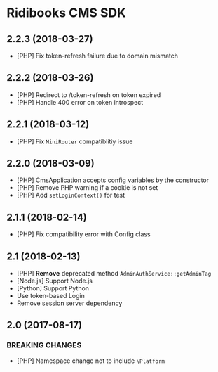 # Ridibooks CMS SDK

## 2.2.3 (2018-03-27)

- [PHP] Fix token-refresh failure due to domain mismatch

## 2.2.2 (2018-03-26)

- [PHP] Redirect to /token-refresh on token expired
- [PHP] Handle 400 error on token introspect

## 2.2.1 (2018-03-12)

- [PHP] Fix `MiniRouter` compatiblitiy issue

## 2.2.0 (2018-03-09)

- [PHP] CmsApplication accepts config variables by the constructor
- [PHP] Remove PHP warning if a cookie is not set
- [PHP] Add `setLoginContext()` for test

## 2.1.1 (2018-02-14)

- [PHP] Fix compatibility error with Config class

## 2.1 (2018-02-13)

- [PHP] **Remove** deprecated method `AdminAuthService::getAdminTag`
- [Node.js] Support Node.js
- [Python] Support Python
- Use token-based Login
- Remove session server dependency

## 2.0 (2017-08-17)

### BREAKING CHANGES

- [PHP] Namespace change not to include `\Platform`
